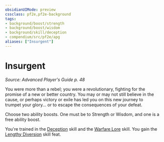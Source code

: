 ```yaml
---
obsidianUIMode: preview
cssclass: pf2e,pf2e-background
tags:
- background/boost/strength
- background/boost/wisdom
- background/skill/deception
- compendium/src/pf2e/apg
aliases: ["Insurgent"]
---
```

# Insurgent
*Source: Advanced Player's Guide p. 48*  

You were more than a rebel; you were a revolutionary, fighting for the promise of a new or better country. You may or may not still believe in the cause, or perhaps victory or exile has led you on this new journey to trumpet your glory... or to escape the consequences of your defeat.

Choose two ability boosts. One must be to Strength or Wisdom, and one is a free ability boost.

You're trained in the [Deception](compendium/skills.md#Deception) skill and the [Warfare Lore](compendium/skills.md#Lore) skill. You gain the [Lengthy Diversion](compendium/feats/lengthy-diversion.md) skill feat.